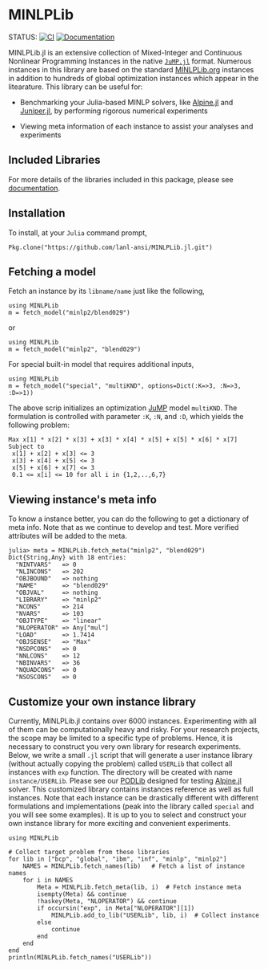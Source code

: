 # MINLPLib
STATUS: [![CI](https://github.com/lanl-ansi/MINLPLib.jl/actions/workflows/ci.yml/badge.svg)](https://github.com/lanl-ansi/MINLPLib.jl/actions/workflows/ci.yml) 
[![Documentation](https://github.com/lanl-ansi/MINLPLib.jl/actions/workflows/documentation.yml/badge.svg)](https://lanl-ansi.github.io/MINLPLib.jl/latest/)

MINLPLib.jl is an extensive collection of Mixed-Integer and Continuous Nonlinear Programming Instances in the native [`JuMP.jl`](https://github.com/JuliaOpt/JuMP.jl) format. Numerous instances in this library are based on the standard [MINLPLib.org](http://www.minlplib.org) instances in addition to hundreds of global optimization instances which appear in the litearature. This library can be useful for: 

* Benchmarking your Julia-based MINLP solvers, like [Alpine.jl](https://github.com/lanl-ansi/Alpine.jl) and [Juniper.jl](https://github.com/lanl-ansi/Juniper.jl), by performing rigorous numerical experiments

* Viewing meta information of each instance to assist your analyses and experiments

## Included Libraries
For more details of the libraries included in this package, please see [documentation](https://lanl-ansi.github.io/MINLPLib.jl/latest/).

## Installation
To install, at your `Julia` command prompt,
```
Pkg.clone("https://github.com/lanl-ansi/MINLPLib.jl.git")
```

## Fetching a model
Fetch an instance by its `libname/name` just like the following,
```
using MINLPLib
m = fetch_model("minlp2/blend029")
```
or
```
using MINLPLib
m = fetch_model("minlp2", "blend029")
```

For special built-in model that requires additional inputs,
```
using MINLPLib
m = fetch_model("special", "multiKND", options=Dict(:K=>3, :N=>3, :D=>1))
```

The above scrip initializes an optimization [JuMP](https://github.com/JuliaOpt/JuMP.jl) model `multiKND`. The formulation is controlled with parameter `:K`, `:N`, and `:D`, which yields the following problem:

```
Max x[1] * x[2] * x[3] + x[3] * x[4] * x[5] + x[5] * x[6] * x[7]
Subject to
 x[1] + x[2] + x[3] <= 3
 x[3] + x[4] + x[5] <= 3
 x[5] + x[6] + x[7] <= 3
 0.1 <= x[i] <= 10 for all i in {1,2,..,6,7}
```

## Viewing instance's meta info
To know a instance better, you can do the following to get a dictionary of meta info.
Note that as we continue to develop and test. More verified attributes will be added to the meta.
```
julia> meta = MINLPLib.fetch_meta("minlp2", "blend029")
Dict{String,Any} with 18 entries:
  "NINTVARS"   => 0
  "NLINCONS"   => 202
  "OBJBOUND"   => nothing
  "NAME"       => "blend029"
  "OBJVAL"     => nothing
  "LIBRARY"    => "minlp2"
  "NCONS"      => 214
  "NVARS"      => 103
  "OBJTYPE"    => "linear"
  "NLOPERATOR" => Any["mul"]
  "LOAD"       => 1.7414
  "OBJSENSE"   => "Max"
  "NSDPCONS"   => 0
  "NNLCONS"    => 12
  "NBINVARS"   => 36
  "NQUADCONS"  => 0
  "NSOSCONS"   => 0
```


## Customize your own instance library

Currently, MINLPLib.jl contains over 6000 instances. Experimenting with all
of them can be computationally heavy and risky. For your research projects, the scope may be
limited to a specific type of problems. Hence, it is necessary to construct you very own
library for research experiments. Below, we write a small `.jl` script that will generate a
user instance library (without actually copying the problem) called `USERLib` that collect all instances with
`exp` function. The directory will be created with name `instance/USERLib`. Please see our
[PODLib](https://lanl-ansi.github.io/MINLPLib.jl/latest/PODLib.html#PODLib-1) designed for
testing [Alpine.jl](https://github.com/lanl-ansi/Alpine.jl) solver. This customized library contains instances reference
as well as full instances. Note that each instance can be drastically different with different formulations and
implementations (peak into the library called `special` and you will see some examples).
It is up to you to select and construct your own instance library for more exciting and convenient experiments.

```
using MINLPLib

# Collect target problem from these libraries
for lib in ["bcp", "global", "ibm", "inf", "minlp", "minlp2"]
    NAMES = MINLPLib.fetch_names(lib)   # Fetch a list of instance names
    for i in NAMES
        Meta = MINLPLib.fetch_meta(lib, i)  # Fetch instance meta
        isempty(Meta) && continue
        !haskey(Meta, "NLOPERATOR") && continue
        if occursin("exp", in Meta["NLOPERATOR"][1])
            MINLPLib.add_to_lib("USERLib", lib, i)  # Collect instance
        else
            continue
        end
    end
end
println(MINLPLib.fetch_names("USERLib"))
```
